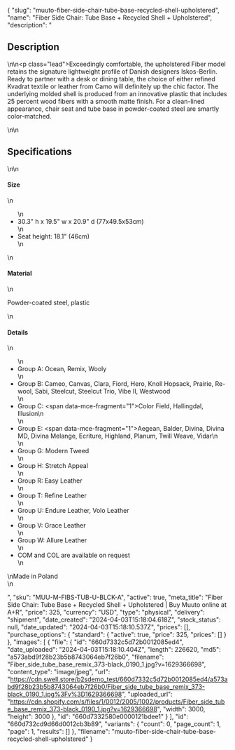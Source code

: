 {
  "slug": "muuto-fiber-side-chair-tube-base-recycled-shell-upholstered",
  "name": "Fiber Side Chair: Tube Base + Recycled Shell + Upholstered",
  "description": "<h2>Description</h2>\n<!-- split -->\n<p class=\"lead\">Exceedingly comfortable, the upholstered Fiber model retains the signature lightweight profile of Danish designers Iskos-Berlin. Ready to partner with a desk or dining table, the choice of either refined Kvadrat textile or leather from Camo will definitely up the chic factor. The underlying molded shell is produced from an innovative plastic that includes 25 percent wood fibers with a smooth matte finish. For a clean-lined appearance, chair seat and tube base in powder-coated steel are smartly color-matched.</p>\n<!-- split -->\n<h2>Specifications</h2>\n<!-- split -->\n<h4>Size</h4>\n<ul>\n<li>30.3\" h x 19.5\" w x 20.9\" d (77x49.5x53cm)</li>\n<li>Seat height: 18.1\" (46cm)</li>\n</ul>\n<h4>Material</h4>\n<p>Powder-coated steel, plastic</p>\n<h4>Details</h4>\n<ul>\n<li>Group A: Ocean, Remix, Wooly</li>\n<li>Group B: Cameo, Canvas, Clara, Fiord, Hero, Knoll Hopsack, Prairie, Re-wool, Sabi, Steelcut, Steelcut Trio, Vibe II, Westwood</li>\n<li>Group C: <span data-mce-fragment=\"1\">Color Field, Hallingdal, Illusion</span>\n</li>\n<li>Group E: <span data-mce-fragment=\"1\">Aegean, Balder, Divina, Divina MD, Divina Melange, Ecriture, Highland, Planum, Twill Weave, Vidar</span>\n</li>\n<li>Group G: Modern Tweed</li>\n<li>Group H: Stretch Appeal</li>\n<li>Group R: Easy Leather</li>\n<li>Group T: Refine Leather</li>\n<li>Group U: Endure Leather, Volo Leather</li>\n<li>Group V: Grace Leather</li>\n<li>Group W: Allure Leather</li>\n<li>COM and COL are available on request</li>\n</ul>\nMade in Poland<br>\n<ul></ul>",
  "sku": "MUU-M-FIBS-TUB-U-BLCK-A",
  "active": true,
  "meta_title": "Fiber Side Chair: Tube Base + Recycled Shell + Upholstered | Buy Muuto online at A+R",
  "price": 325,
  "currency": "USD",
  "type": "physical",
  "delivery": "shipment",
  "date_created": "2024-04-03T15:18:04.618Z",
  "stock_status": null,
  "date_updated": "2024-04-03T15:18:10.537Z",
  "prices": [],
  "purchase_options": {
    "standard": {
      "active": true,
      "price": 325,
      "prices": []
    }
  },
  "images": [
    {
      "file": {
        "id": "660d7332c5d72b0012085ed4",
        "date_uploaded": "2024-04-03T15:18:10.404Z",
        "length": 226620,
        "md5": "a573abd9f28b23b5b8743064eb7f26b0",
        "filename": "Fiber_side_tube_base_remix_373-black_0190_1.jpg?v=1629366698",
        "content_type": "image/jpeg",
        "url": "https://cdn.swell.store/b2sdemo_test/660d7332c5d72b0012085ed4/a573abd9f28b23b5b8743064eb7f26b0/Fiber_side_tube_base_remix_373-black_0190_1.jpg%3Fv%3D1629366698",
        "uploaded_url": "https://cdn.shopify.com/s/files/1/0012/2005/1002/products/Fiber_side_tube_base_remix_373-black_0190_1.jpg?v=1629366698",
        "width": 3000,
        "height": 3000
      },
      "id": "660d7332580e0000121bdee1"
    }
  ],
  "id": "660d732cd9d66d0012cb3b89",
  "variants": {
    "count": 0,
    "page_count": 1,
    "page": 1,
    "results": []
  },
  "filename": "muuto-fiber-side-chair-tube-base-recycled-shell-upholstered"
}